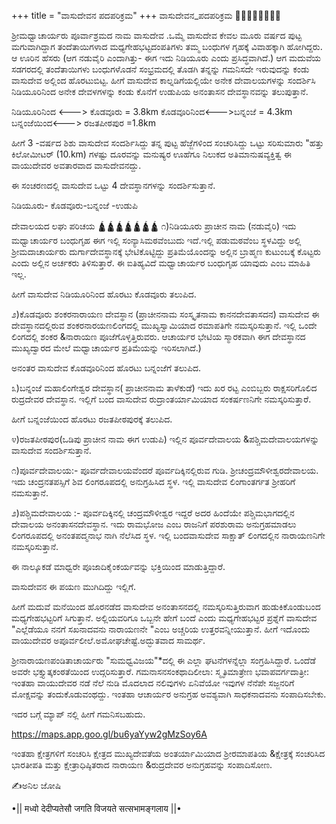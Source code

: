 +++
title = "ವಾಸುದೇವನ ಪದಪರಿಕ್ರಮ"
+++
ವಾಸುದೇವನ_ಪದಪರಿಕ್ರಮ
👣👣👣👣👣👣👣👣

ಶ್ರೀಮಧ್ವಾಚಾರ್ಯರು   ಪೂರ್ವಾಶ್ರಮದ ನಾಮ ವಾಸುದೇವ .ಒಮ್ಮೆ ವಾಸುದೇವ ಕೇವಲ ಮೂರು ವರ್ಷದ ಪುಟ್ಟ ಮಗುವಾಗಿದ್ದಾಗ ತಂದೆತಾಯಿಗಳಾದ ಮಧ್ಯಗೇಹಭಟ್ಟದಂಪತಿಗಳು  ತಮ್ಮ ಬಂಧುಗಳ ಗೃಹಕ್ಕೆ ವಿವಾಹಕ್ಕಾಗಿ ಹೋಗಿದ್ದರು. ಆ ಊರಿನ ಹೆಸರು (ಆಗ ನಡುವೈರಿ ಎಂದಾಗಿತ್ತು- ಈಗ ಇದು ನಿಡಿಯೂರು ಎಂದು ಪ್ರಸಿದ್ಧವಾಗಿದೆ.) ಆಗ  ಮದುವೆಯ ಸಡಗರದಲ್ಲಿ ತಂದೆತಾಯಿಗಳು ಬಂಧುಗಳೊಡನೆ  ಸಂಭ್ರಮದಲ್ಲಿ  ತೊಡಗಿ ತನ್ನನ್ನು ಗಮನಿಸದೇ ಇರುವುದನ್ನು ಕಂಡು ವಾಸುದೇವ ಅಲ್ಲಿಂದ ಹೊರಟುಬಿಟ್ಟ. ಹೀಗೆ  ವಾಸುದೇವ ಕಾಲ್ನಡಿಗೆಯಲ್ಲಿಯೇ  ಅನೇಕ ದೇವಾಲಯಗಳನ್ನು ಸಂದರ್ಶಿಸಿ ನಿಡಿಯೂರಿನಿಂದ ಅನೇಕ ದೇವಳಗಳನ್ನು ಕಂಡು ಕೊನೆಗೆ ಉಡುಪಿಯ ಅನಂತಾಸನ ದೇವಸ್ಥಾನವನ್ನು ತಲುಪುತ್ತಾನೆ.

ನಿಡಿಯೂರಿನಿಂದ <---> ಕೊಡವೂರು = 3.8km
ಕೊಡವೂರಿನಿಂದ<--->ಬನ್ನಂಜೆ = 4.3km
ಬನ್ನಂಜೆಯಿಂದ<---> ರಜತಪೀಠಪುರ =1.8km

ಹೀಗೆ 3 -ವರ್ಷದ ಶಿಶು  ವಾಸುದೇವ ಸಂದರ್ಶಿಸಿದ್ದು ತನ್ನ  ಪುಟ್ಟ ಹೆಜ್ಜೆಗಳಿಂದ ಸಂಚರಿಸಿದ್ದು  ಒಟ್ಟು ಸರಿಸುಮಾರು "ಹತ್ತು ಕಿಲೋಮೀಟರ್ (10.km) ಗಳಷ್ಟು ದೂರವನ್ನು ಮನುಷ್ಯರ ಊಹೆಗೂ ನಿಲುಕದ ಅತಿಮಾನುಷವ್ಯಕ್ತಿತ್ವ ಈ ವಾಯುದೇವರ ಅವತಾರವಾದ ವಾಸುದೇವನದ್ದು.

ಈ ಸಂಚರಣದಲ್ಲಿ  ವಾಸುದೇವ ಒಟ್ಟು 4 ದೇವಸ್ಥಾನಗಳನ್ನು ಸಂದರ್ಶಿಸುತ್ತಾನೆ.

ನಿಡಿಯೂರು- ಕೊಡವೂರು-ಬನ್ನಂಜೆ -ಉಡುಪಿ

ದೇವಾಲಯದ ಲಘು ಪರಿಚಯ
🛕🛕🛕🛕🛕🛕🛕
೧)ನಿಡಿಯೂರು ಪ್ರಾಚೀನ ನಾಮ (ನಡುವೈರಿ)
ಇದು ಮಧ್ವಾಚಾರ್ಯರ ಬಂಧುಗೃಹ
ಈಗ ಇಲ್ಲಿ ಸಂನ್ಯಾಸಿಮಠವೆಂಬುದು ಇದೆ.ಇಲ್ಲಿ ಪಡುಮಠವೆಂಬ ಸ್ಥಳವಿದ್ದು ಅಲ್ಲಿ ಶ್ರೀಮದಾಚಾರ್ಯರು ದುರ್ಗಾದೇವಸ್ಥಾನಕ್ಕೆ ಭೇಟಿಕೊಟ್ಟಿದ್ದು ಪ್ರತಿಮೆಯೊಂದನ್ನು ಅಲ್ಲಿನ ಬ್ರಾಹ್ಮಣ ಕುಟುಂಬಕ್ಕೆ ಕೊಟ್ಟರು ಎಂದು ಅಲ್ಲಿನ ಅರ್ಚಕರು ತಿಳಿಸುತ್ತಾರೆ. ಈ ಐತಿಹ್ಯವಿದೆ ಮಧ್ವಾಚಾರ್ಯರ ಬಂಧುಗೃಹ ಯಾವುದು ಎಂಬ ಮಾಹಿತಿ ಇಲ್ಲ.

ಹೀಗೆ
ವಾಸುದೇವ ನಿಡಿಯೂರಿನಿಂದ ಹೊರಟು
ಕೊಡವೂರು  ತಲುಪಿದ.

೨)ಕೊಡವೂರು ಶಂಕರನಾರಾಯಣ ದೇವಸ್ಥಾನ (ಪ್ರಾಚೀನನಾಮ ಸಂಸ್ಕೃತನಾಮ ಕಾನನದೇವತಾಸದನ)
ವಾಸುದೇವ ಈ ದೇವಸ್ಥಾನದಲ್ಲಿರುವ  ಶಂಕರನಾರಯಣಲಿಂಗದಲ್ಲಿ ಮುಖ್ಯಸ್ವಾಮಿಯಾದ ರಮಾಪತಿಗೇ ನಮಸ್ಕರಿಸುತ್ತಾನೆ. ಇಲ್ಲಿ ಒಂದೇ ಲಿಂಗದಲ್ಲಿ  ಶಂಕರ &ನಾರಾಯಣ ಪೂಜೆಗೊಳ್ಳತ್ತಿರುವರು.
ಆಚಾರ್ಯರ ಭೇಟಿಯ ಸ್ಮಾರಕವಾಗಿ ಈಗ ದೇವಸ್ಥಾನದ ಮುಖ್ಯದ್ವಾರದ ಮೇಲೆ ಮಧ್ವಾಚಾರ್ಯರ ಪ್ರತಿಮೆಯನ್ನು  ಇರಿಸಲಾಗಿದೆ.)

ಅನಂತರ ವಾಸುದೇವ ಕೊಡವೂರಿನಿಂದ ಹೊರಟು ಬನ್ನಂಜೆಗೆ ತಲುಪಿದ.

೩)ಬನ್ನಂಜೆ ಮಹಾಲಿಂಗೇಶ್ವರ ದೇವಸ್ಥಾನ( ಪ್ರಾಚೀನನಾಮ ತಾಳೆಕುಡೆ)
ಇದು ಖರ ರಟ್ಟ ಎಂಬಿಬ್ಬರು ರಾಕ್ಷಸರಿಗೊಲಿದ ರುದ್ರದೇವರ ದೇವಸ್ಥಾನ. ಇಲ್ಲಿಗೆ ಬಂದ ವಾಸುದೇವ ರುದ್ರಾಂತರ್ಯಾಮಿಯಾದ ಸಂಕರ್ಷಣನಿಗೇ ನಮಸ್ಕರಿಸುತ್ತಾರೆ.

ಹೀಗೆ ಬನ್ನಂಜೆಯಿಂದ ಹೊರಟು ರಜತಪೀಠಪುರಕ್ಕೆ ತಲುಪಿದ.

೪)ರಜತಪೀಠಪುರ(ಒಡಿಪು ಪ್ರಾಚೀನ ನಾಮ ಈಗ ಉಡುಪಿ) ಇಲ್ಲಿನ ಪೂರ್ವದೇವಾಲಯ &ಪಶ್ಚಿಮದೇವಾಲಯಗಳನ್ನು ವಾಸುದೇವ ಸಂದರ್ಶಿಸುತ್ತಾನೆ.

೧)ಪೂರ್ವದೇವಾಲಯ:-
ಪೂರ್ವದೇವಾಲಯವೆಂದರೆ ಪೂರ್ವದಿಕ್ಕಿನಲ್ಲಿರುವ ಗುಡಿ. ಶ್ರೀಚಂದ್ರಮೌಳೀಶ್ವರದೇವಾಲಯ. ಇದು ಚಂದ್ರನತಪಸ್ಸಿಗೆ ಶಿವ ಲಿಂಗರೂಪದಲ್ಲಿ ಅನುಗ್ರಹಿಸಿದ ಸ್ಥಳ. ಇಲ್ಲಿ ವಾಸುದೇವ  ಲಿಂಗಾಂತರ್ಗತ ಶ್ರೀಹರಿಗೆ ನಮಸುತ್ತಾನೆ.

೨)ಪಶ್ಚಿಮದೇವಾಲಯ :-
ಪೂರ್ವದಿಕ್ಕಿನಲ್ಲಿ ಚಂದ್ರಮೌಳೀಶ್ವರ ಇದ್ದರೆ ಅದರ ಹಿಂದೆಯೇ ಪಶ್ಚಿಮಭಾಗದಲ್ಲಿನ ದೇವಾಲಯ  ಅನಂತಾಸನದೇವಸ್ಥಾನ.
ಇದು ರಾಮಭೋಜ ಎಂಬ ರಾಜನಿಗೆ ಪರಶುರಾಮ ಅನುಗ್ರಹಮಾಡಲು ಲಿಂಗರೂಪದಲ್ಲಿ ಅನಂತಪದ್ಮನಾಭ ನಾಗಿ ನೆಲೆ‌ಸಿದ ಸ್ಥಳ. ಇಲ್ಲಿ  ಬಂದವಾಸುದೇವ ಸಾಕ್ಷಾತ್ ಲಿಂಗದಲ್ಲಿನ ನಾರಾಯಣನಿಗೇ ನಮಸ್ಕರಿಸುತ್ತಾನೆ.

ಈ ನಾಲ್ಕೂಕಡೆ ಮಾಧ್ವರೇ ಪೂಜಾದಿಕೈಂಕರ್ಯವನ್ನು ಭಕ್ತಿಯಿಂದ ಮಾಡುತ್ತಿದ್ದಾರೆ.

ವಾಸುದೇವನ ಈ ಪಯಣ ಮುಗಿದಿದ್ದು ಇಲ್ಲಿಗೆ.

ಹೀಗೆ ಮದುವೆ ಮನೆಯಿಂದ ಹೊರನಡೆದ ವಾಸುದೇವ ಅನಂತಾಸನದಲ್ಲಿ ನಮಸ್ಕರಿಸುತ್ತಿರುವಾಗ ಹುಡುಕಿಕೊಂಡುಬಂದ ಮಧ್ಯಗೇಹಭಟ್ಟರಿಗೆ ಸಿಗುತ್ತಾನೆ.
ಅಲ್ಲಿಯವರಿಗೂ ಒಬ್ಬನೇ ಹೇಗೆ ಬಂದೆ ಎಂದು ಮಧ್ಯಗೇಹಭಟ್ಟರ ಪ್ರಶ್ನೆಗೆ ವಾಸುದೇವ "ಎಲ್ಲೆಡೆಯೂ ನನಗೆ ಸಖನಾದವನು ನಾರಾಯಣನೇ "ಎಂಬ ಅಚ್ಚರಿಯ ಉತ್ತರವನ್ನೀಯುತ್ತಾನೆ.
ಹೀಗೆ ಇದೊಂದು ವಾಯುದೇವರ ಅಪೂರ್ವಲೀಲೆ.ಅಮೋಘಚೇಷ್ಟೆ.ಅದ್ಭುತವಾದ ಸಾಮರ್ಥ.

ಶ್ರೀನಾರಾಯಣಪಂಡಿತಾಚಾರ್ಯರು "ಸುಮಧ್ವವಿಜಯ"*ದಲ್ಲಿ ಈ ಎಲ್ಲಾ ಘಟನೆಗಳನ್ನೆಲ್ಲಾ ಸಂಗ್ರಹಿಸಿದ್ದಾರೆ. ಒಂದೆಡೆ ಅವರೇ ಭಕ್ತ್ಯುತ್ಕಕಂಠತೆಯಿಂದ ಉದ್ಗರಿಸುತ್ತಾರೆ.
ಗಮನಾಸನಸಂಕಥಾದಿಲೀಲಾ: ಸ್ಮೃತಿಮಾತ್ರೇಣ ಭವಾಪವರ್ಗದಾತ್ರೀ:
ಇಂತಹಾ ವಾಯುದೇವರ ನಡೆ ನೆಲೆ ನುಡಿ ಮೊದಲಾದ ನಲಿವುಗಳು  ಏನಿವೆಯೋ ಇವುಗಳ ನೆನೆಪೇ ಸಜ್ಜನರಿಗೆ  ಮೋಕ್ಷವನ್ನು ತಂದುಕೊಡುವಂಥದ್ದು.
ಇಂತಹಾ ಆಚಾರ್ಯರ ಅನುಗ್ರಹ ಅವಶ್ಯವಾಗಿ ಸಾಧಕನಾದವನು ಸಂಪಾದಿಸಬೇಕು.

ಇದರ ಬಗ್ಗೆ  ಮ್ಯಾಪ್ ನಲ್ಲಿ ಹೀಗೆ ಗಮನಿಸಬಹುದು.

https://maps.app.goo.gl/bu6yaYyw2gMzSoy6A

ಇಂತಹಾ ಕ್ಷೇತ್ರಗಳಿಗೆ ಸಂಚರಿಸಿ ಕ್ಷೇತ್ರದ ಮುಖ್ಯದೇವತೆಯ ಅಂತರ್ಯಾಮಿಯಾದ ಶ್ರೀರಮಾಪತಿಯ &ಕ್ಷೇತ್ರಕ್ಕೆ ಸಂಚರಿಸಿದ ಭಾರತೀಪತಿ ಮತ್ತು ಕ್ಷೇತ್ರಾಧಿಷ್ಠಿತರಾದ ನಾರಾಯಣ &ರುದ್ರದೇವರ ಅನುಗ್ರಹವನ್ನು ಸಂಪಾದಿಸೋಣ.

✍️ಅನಿಲ ಜೋಷಿ

•|| मध्वो देदीप्यतेसौ जगति विजयते सत्सभामङ्गलाय ||•